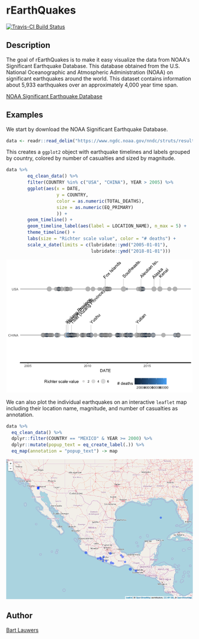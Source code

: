 <!-- README.md is generated from README.Rmd. Please edit that file -->
rEarthQuakes
============

[![Travis-CI Build Status](https://travis-ci.org/blauwers/rEarthQuakes?branch=master)](https://travis-ci.org/blauwers/rEathQuakes)

Description
-----------

The goal of rEarthQuakes is to make it easy visualize the data from NOAA's Significant Earthquake Database. This database obtained from the U.S. National Oceanographic and Atmospheric Administration (NOAA) on significant earthquakes around the world. This dataset contains information about 5,933 earthquakes over an approximately 4,000 year time span.

[NOAA Significant Earthquake Database](https://www.ngdc.noaa.gov/nndc/struts/form?t=101650&s=1&d=1)

Examples
--------

We start by download the NOAA Significant Earthquake Database.

``` r
data <- readr::read_delim("https://www.ngdc.noaa.gov/nndc/struts/results?type_0=Exact&query_0=$ID&t=101650&s=13&d=189&dfn=signif.txt", delim = "\t")
```

This creates a `ggplot2` object with earthquake timelines and labels grouped by country, colored by number of casualties and sized by magnitude.

``` r
data %>%
        eq_clean_data() %>%
        filter(COUNTRY %in% c("USA", "CHINA"), YEAR > 2005) %>%
        ggplot(aes(x = DATE,
                   y = COUNTRY,
                   color = as.numeric(TOTAL_DEATHS),
                   size = as.numeric(EQ_PRIMARY)
                   )) +
        geom_timeline() +
        geom_timeline_label(aes(label = LOCATION_NAME), n_max = 5) +
        theme_timeline() +
        labs(size = "Richter scale value", color = "# deaths") + 
        scale_x_date(limits = c(lubridate::ymd("2005-01-01"), 
                                lubridate::ymd("2018-01-01")))
```

![](README-Earthquake%20Timeline%20Plot-1.png)

We can also plot the individual earthquakes on an interactive `leaflet` map including their location name, magnitude, and number of casualties as annotation.

``` r
data %>% 
  eq_clean_data() %>% 
  dplyr::filter(COUNTRY == "MEXICO" & YEAR >= 2000) %>% 
  dplyr::mutate(popup_text = eq_create_label(.)) %>% 
  eq_map(annotation = "popup_text") -> map
```

<img src="README-Earthquake Map-1.png" width="992" />

Author
------

[Bart Lauwers](https://github.com/blauwers)
